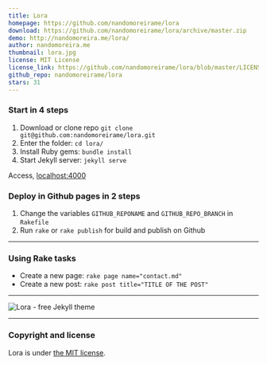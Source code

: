 ```yaml
---
title: Lora
homepage: https://github.com/nandomoreirame/lora
download: https://github.com/nandomoreirame/lora/archive/master.zip
demo: http://nandomoreira.me/lora/
author: nandomoreira.me
thumbnail: lora.jpg
license: MIT License
license_link: https://github.com/nandomoreirame/lora/blob/master/LICENSE
github_repo: nandomoreirame/lora
stars: 31
---
```


### Start in 4 steps

1. Download or clone repo `git clone git@github.com:nandomoreirame/lora.git`
2. Enter the folder: `cd lora/`
3. Install Ruby gems: `bundle install`
4. Start Jekyll server: `jekyll serve`

Access, [localhost:4000](http://localhost:4000/)

### Deploy in Github pages in 2 steps

1. Change the variables `GITHUB_REPONAME` and `GITHUB_REPO_BRANCH` in `Rakefile`
2. Run `rake` or `rake publish` for build and publish on Github

---

### Using Rake tasks

* Create a new page: `rake page name="contact.md"`
* Create a new post: `rake post title="TITLE OF THE POST"`

---

![Lora - free Jekyll theme](http://raw.githubusercontent.com/nandomoreirame/lora/master/screenshot.png)

---

### Copyright and license

Lora is under [the MIT license](/LICENSE).